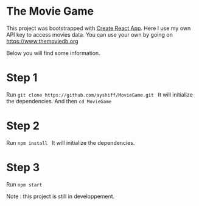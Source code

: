 # The Movie Game
This project was bootstrapped with [Create React App](https://github.com/facebookincubator/create-react-app).
Here I use my own API key to access movies data. You can use your own by going on https://www.themoviedb.org

Below you will find some information.

# Step 1
Run ```git clone https://github.com/ayshiff/MovieGame.git ```
It will initialize the dependencies.
And then ```cd MovieGame ```

# Step 2
Run ```npm install ```
It will initialize the dependencies.

# Step 3
Run ``` npm start ```

Note : this project is still in developpement.
